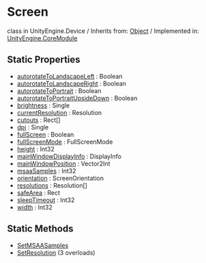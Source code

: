 # Screen
class in UnityEngine.Device
 / Inherits from: <a href="https://docs.unity3d.com/6000.2/Documentation/ScriptReference/Object.html">Object</a> / Implemented in: <a href="https://docs.unity3d.com/6000.2/Documentation/ScriptReference/UnityEngine.CoreModule.html">UnityEngine.CoreModule</a>

## Static Properties
- <a href="https://docs.unity3d.com/6000.2/Documentation/ScriptReference/Screen-autorotateToLandscapeLeft.html">autorotateToLandscapeLeft</a> : Boolean
- <a href="https://docs.unity3d.com/6000.2/Documentation/ScriptReference/Screen-autorotateToLandscapeRight.html">autorotateToLandscapeRight</a> : Boolean
- <a href="https://docs.unity3d.com/6000.2/Documentation/ScriptReference/Screen-autorotateToPortrait.html">autorotateToPortrait</a> : Boolean
- <a href="https://docs.unity3d.com/6000.2/Documentation/ScriptReference/Screen-autorotateToPortraitUpsideDown.html">autorotateToPortraitUpsideDown</a> : Boolean
- <a href="https://docs.unity3d.com/6000.2/Documentation/ScriptReference/Screen-brightness.html">brightness</a> : Single
- <a href="https://docs.unity3d.com/6000.2/Documentation/ScriptReference/Screen-currentResolution.html">currentResolution</a> : Resolution
- <a href="https://docs.unity3d.com/6000.2/Documentation/ScriptReference/Screen-cutouts.html">cutouts</a> : Rect[]
- <a href="https://docs.unity3d.com/6000.2/Documentation/ScriptReference/Screen-dpi.html">dpi</a> : Single
- <a href="https://docs.unity3d.com/6000.2/Documentation/ScriptReference/Screen-fullScreen.html">fullScreen</a> : Boolean
- <a href="https://docs.unity3d.com/6000.2/Documentation/ScriptReference/Screen-fullScreenMode.html">fullScreenMode</a> : FullScreenMode
- <a href="https://docs.unity3d.com/6000.2/Documentation/ScriptReference/Screen-height.html">height</a> : Int32
- <a href="https://docs.unity3d.com/6000.2/Documentation/ScriptReference/Screen-mainWindowDisplayInfo.html">mainWindowDisplayInfo</a> : DisplayInfo
- <a href="https://docs.unity3d.com/6000.2/Documentation/ScriptReference/Screen-mainWindowPosition.html">mainWindowPosition</a> : Vector2Int
- <a href="https://docs.unity3d.com/6000.2/Documentation/ScriptReference/Screen-msaaSamples.html">msaaSamples</a> : Int32
- <a href="https://docs.unity3d.com/6000.2/Documentation/ScriptReference/Screen-orientation.html">orientation</a> : ScreenOrientation
- <a href="https://docs.unity3d.com/6000.2/Documentation/ScriptReference/Screen-resolutions.html">resolutions</a> : Resolution[]
- <a href="https://docs.unity3d.com/6000.2/Documentation/ScriptReference/Screen-safeArea.html">safeArea</a> : Rect
- <a href="https://docs.unity3d.com/6000.2/Documentation/ScriptReference/Screen-sleepTimeout.html">sleepTimeout</a> : Int32
- <a href="https://docs.unity3d.com/6000.2/Documentation/ScriptReference/Screen-width.html">width</a> : Int32

## Static Methods
- <a href="https://docs.unity3d.com/6000.2/Documentation/ScriptReference/Screen.SetMSAASamples.html">SetMSAASamples</a>
- <a href="https://docs.unity3d.com/6000.2/Documentation/ScriptReference/Screen.SetResolution.html">SetResolution</a> (3 overloads)
